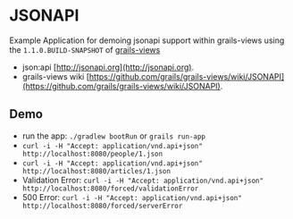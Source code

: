 # JSONAPI
Example  Application for demoing jsonapi support within grails-views using the `1.1.0.BUILD-SNAPSHOT` of [grails-views](https://github.com/grails/grails-views)
* json:api [http://jsonapi.org](http://jsonapi.org).
* grails-views wiki [https://github.com/grails/grails-views/wiki/JSONAPI](https://github.com/grails/grails-views/wiki/JSONAPI).

## Demo
* run the app: `./gradlew bootRun` or `grails run-app`
* `curl -i -H "Accept: application/vnd.api+json" http://localhost:8080/people/1.json`
* `curl -i -H "Accept: application/vnd.api+json" http://localhost:8080/articles/1.json`
* Validation Error: `curl -i -H "Accept: application/vnd.api+json" http://localhost:8080/forced/validationError`
* 500 Error: `curl -i -H "Accept: application/vnd.api+json" http://localhost:8080/forced/serverError`